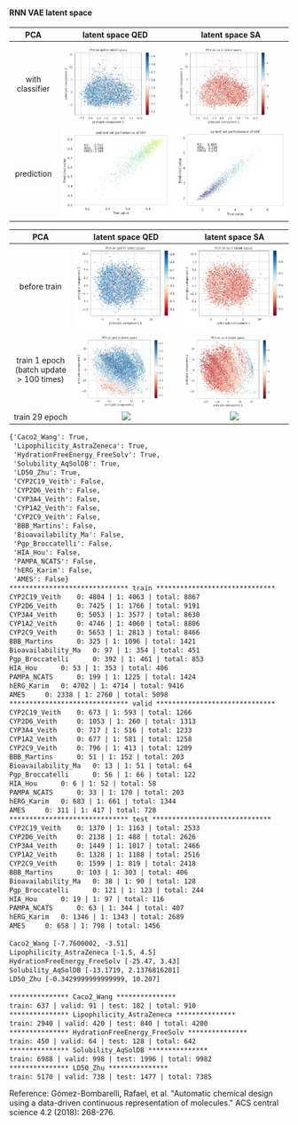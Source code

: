 
#### RNN VAE latent space

 
 | PCA | latent space QED    | latent space SA
:-----:|:-------------------------:|:-------------------------:
|with classifier| ![](figures/fig_11_09_qed.gif)  | ![](figures/fig_11_09_sa.gif) |
| prediction | ![](figures/qed_pred.png) | ![](figures/sa_pred.png) |




 | PCA | latent space QED  | latent space SA 
 :-----:|:-------------------------:|:-------------------------: 
 | before train |  ![](figures/qed_0.png)  |  ![](figures/sa_0.png)  
 | train 1 epoch (batch update > 100 times) |  ![](figures/qed_1.png)  |  ![](figures/sa_1.png)  
 | train 29 epoch|  ![](figures/fig_11_09_qed.png)  |  ![](figures/fig_11_09_sa.png)  








```
{'Caco2_Wang': True,
 'Lipophilicity_AstraZeneca': True,
 'HydrationFreeEnergy_FreeSolv': True,
 'Solubility_AqSolDB': True,
 'LD50_Zhu': True,
 'CYP2C19_Veith': False,
 'CYP2D6_Veith': False,
 'CYP3A4_Veith': False,
 'CYP1A2_Veith': False,
 'CYP2C9_Veith': False,
 'BBB_Martins': False,
 'Bioavailability_Ma': False,
 'Pgp_Broccatelli': False,
 'HIA_Hou': False,
 'PAMPA_NCATS': False,
 'hERG_Karim': False,
 'AMES': False}
****************************** train ******************************
CYP2C19_Veith 	 0: 4804 | 1: 4063 | total: 8867
CYP2D6_Veith 	 0: 7425 | 1: 1766 | total: 9191
CYP3A4_Veith 	 0: 5053 | 1: 3577 | total: 8630
CYP1A2_Veith 	 0: 4746 | 1: 4060 | total: 8806
CYP2C9_Veith 	 0: 5653 | 1: 2813 | total: 8466
BBB_Martins 	 0: 325 | 1: 1096 | total: 1421
Bioavailability_Ma 	 0: 97 | 1: 354 | total: 451
Pgp_Broccatelli 	 0: 392 | 1: 461 | total: 853
HIA_Hou 	 0: 53 | 1: 353 | total: 406
PAMPA_NCATS 	 0: 199 | 1: 1225 | total: 1424
hERG_Karim 	 0: 4702 | 1: 4714 | total: 9416
AMES 	 0: 2338 | 1: 2760 | total: 5098
****************************** valid ******************************
CYP2C19_Veith 	 0: 673 | 1: 593 | total: 1266
CYP2D6_Veith 	 0: 1053 | 1: 260 | total: 1313
CYP3A4_Veith 	 0: 717 | 1: 516 | total: 1233
CYP1A2_Veith 	 0: 677 | 1: 581 | total: 1258
CYP2C9_Veith 	 0: 796 | 1: 413 | total: 1209
BBB_Martins 	 0: 51 | 1: 152 | total: 203
Bioavailability_Ma 	 0: 13 | 1: 51 | total: 64
Pgp_Broccatelli 	 0: 56 | 1: 66 | total: 122
HIA_Hou 	 0: 6 | 1: 52 | total: 58
PAMPA_NCATS 	 0: 33 | 1: 170 | total: 203
hERG_Karim 	 0: 683 | 1: 661 | total: 1344
AMES 	 0: 311 | 1: 417 | total: 728
****************************** test ******************************
CYP2C19_Veith 	 0: 1370 | 1: 1163 | total: 2533
CYP2D6_Veith 	 0: 2138 | 1: 488 | total: 2626
CYP3A4_Veith 	 0: 1449 | 1: 1017 | total: 2466
CYP1A2_Veith 	 0: 1328 | 1: 1188 | total: 2516
CYP2C9_Veith 	 0: 1599 | 1: 819 | total: 2418
BBB_Martins 	 0: 103 | 1: 303 | total: 406
Bioavailability_Ma 	 0: 38 | 1: 90 | total: 128
Pgp_Broccatelli 	 0: 121 | 1: 123 | total: 244
HIA_Hou 	 0: 19 | 1: 97 | total: 116
PAMPA_NCATS 	 0: 63 | 1: 344 | total: 407
hERG_Karim 	 0: 1346 | 1: 1343 | total: 2689
AMES 	 0: 658 | 1: 798 | total: 1456

Caco2_Wang [-7.7600002, -3.51]
Lipophilicity_AstraZeneca [-1.5, 4.5]
HydrationFreeEnergy_FreeSolv [-25.47, 3.43]
Solubility_AqSolDB [-13.1719, 2.1376816201]
LD50_Zhu [-0.3429999999999999, 10.207]

*************** Caco2_Wang ***************
train: 637 | valid: 91 | test: 182 | total: 910
*************** Lipophilicity_AstraZeneca ***************
train: 2940 | valid: 420 | test: 840 | total: 4200
*************** HydrationFreeEnergy_FreeSolv ***************
train: 450 | valid: 64 | test: 128 | total: 642
*************** Solubility_AqSolDB ***************
train: 6988 | valid: 998 | test: 1996 | total: 9982
*************** LD50_Zhu ***************
train: 5170 | valid: 738 | test: 1477 | total: 7385
```
Reference: Gómez-Bombarelli, Rafael, et al. "Automatic chemical design using a data-driven continuous representation of molecules." ACS central science 4.2 (2018): 268-276.
